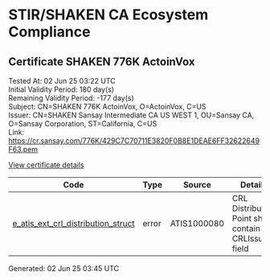 # STIR/SHAKEN CA Ecosystem Compliance

## Certificate SHAKEN 776K ActoinVox

Tested At: 02 Jun 25 03:22 UTC\
Initial Validity Period: 180 day(s)\
Remaining Validity Period: -177 day(s)\
Subject: CN=SHAKEN 776K ActoinVox, O=ActoinVox, C=US\
Issuer: CN=SHAKEN Sansay Intermediate CA US WEST 1, OU=Sansay CA, O=Sansay Corporation, ST=California, C=US\
Link: https://cr.sansay.com/776K/429C7C70711E3820F0B8E1DEAE6FF32622649F63.pem

[View certificate details](https://x509.io/?cert=MIICpDCCAkugAwIBAgIUQpx8cHEeOCDwuOHerm%2FzJiJkn2MwCgYIKoZIzj0EAwIwgYUxCzAJBgNVBAYTAlVTMRMwEQYDVQQIDApDYWxpZm9ybmlhMRswGQYDVQQKDBJTYW5zYXkgQ29ycG9yYXRpb24xEjAQBgNVBAsMCVNhbnNheSBDQTEwMC4GA1UEAwwnU0hBS0VOIFNhbnNheSBJbnRlcm1lZGlhdGUgQ0EgVVMgV0VTVCAxMB4XDTI0MDYwOTA4MDQzMloXDTI0MTIwNjA4MDQzMlowQTELMAkGA1UEBhMCVVMxEjAQBgNVBAoMCUFjdG9pblZveDEeMBwGA1UEAwwVU0hBS0VOIDc3NksgQWN0b2luVm94MFkwEwYHKoZIzj0CAQYIKoZIzj0DAQcDQgAEsLy9vr1LcuD7Hinpsmf0uhDzxrzskv6qamZAy0CuMj6Ov%2FMFjDHeZAjDnb7Z74mD2ALVvh0iBcnA8WSLMKdolqOB2zCB2DAWBggrBgEFBQcBGgQKMAigBhYENzc2SzAXBgNVHSAEEDAOMAwGCmCGSAGG%2FwkBAQQwHQYDVR0OBBYEFHhF9G8up84%2Bxz7Z06%2BZsIwjjqegMB8GA1UdIwQYMBaAFKzTk%2FVDQ8wKvkVYFxN9knzcwwFGMEcGA1UdHwRAMD4wPKA6oDiGNmh0dHBzOi8vYXV0aGVudGljYXRlLWFwaS5pY29uZWN0aXYuY29tL2Rvd25sb2FkL3YxL2NybDAMBgNVHRMBAf8EAjAAMA4GA1UdDwEB%2FwQEAwIHgDAKBggqhkjOPQQDAgNHADBEAiABmI2mVZq%2F%2BQr%2FDYAX%2BdC2z8agfsbeIqbyMm7RmD9KvwIgXAyGsXNl22yRhDQrFxe3Vysb3LVE7Y9sMubjj5ye5H0%3D)

| Code | Type | Source | Details |
|------|------|--------|---------|
| [e_atis_ext_crl_distribution_struct](../../ISSUES/e_atis_ext_crl_distribution_struct/README.md) | error | ATIS1000080 | CRL Distribution Point shall contain a CRLIssuer field |


Generated: 02 Jun 25 03:45 UTC